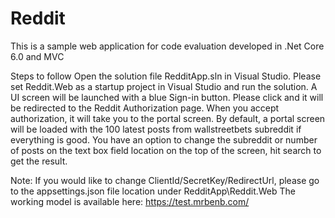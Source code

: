 # Reddit

This is a sample web application for code evaluation developed in .Net Core 6.0 and MVC

Steps to follow
Open the solution file RedditApp.sln in Visual Studio. 
Please set Reddit.Web as a startup project in Visual Studio and run the solution. 
A UI screen will be launched with a blue Sign-in button. 
Please click and it will be redirected to the Reddit Authorization page. 
When you accept authorization, it will take you to the portal screen. 
By default, a portal screen will be loaded with the 100 latest posts from wallstreetbets subreddit if everything is good. 
You have an option to change the subreddit or number of posts on the text box field location on the top of the screen, hit search to get the result.

Note: If you would like to change ClientId/SecretKey/RedirectUrl, please go to the appsettings.json file location under RedditApp\Reddit.Web
The working model is available here:  https://test.mrbenb.com/
